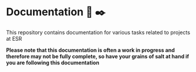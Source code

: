# Documentation :scroll: :black_nib:

This repository contains documentation for various tasks related to projects at ESR

**Please note that this documentation is often a work in progress and therefore may not be fully complete, so have your grains of salt at hand if you are following this documentation**
